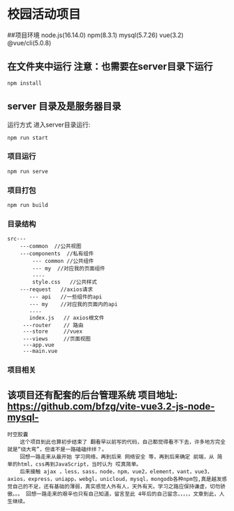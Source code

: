 # 校园活动项目

##项目环境
node.js(16.14.0) npm(8.3.1) mysql(5.7.26) vue(3.2) @vue/cli(5.0.8)

## 在文件夹中运行 注意：也需要在server目录下运行
```
npm install
```

## server 目录及是服务器目录
运行方式
进入server目录运行:
```
npm run start
```

### 项目运行
```
npm run serve
```

### 项目打包
```
npm run build
```
### 目录结构

```
src---
    ---common  //公共视图
    ---components  //私有组件
        --- common //公共组件
        --- my  //对应我的页面组件
        ....
        style.css   //公共样式
    ---request   //axios请求
       --- api   //一些组件的api
       --- my    //对应我的页面内的api
       ....
       index.js   // axios根文件
     ---router    // 路由
     ---store     //vuex
     ---views     //页面视图
     ---app.vue
     ---main.vue
```
### 项目相关
## 该项目还有配套的后台管理系统 项目地址:  https://github.com/bfzg/vite-vue3.2-js-node-mysql-


```
时空胶囊
    这个项目到此也算初步结束了 翻看早以前写的代码，自己都觉得看不下去，许多地方完全就是“绕大弯”，但谁不是一路磕磕绊绊？。
    回想一路走来从最开始 学习网络，再到后来 网络安全 等，再到后来确定 前端，从 简单的html，css再到JavaScript，当时认为 哎真简单。
    后来接触 ajax ，less，sass，node，npm，vue2，element，vant，vue3，axios，express，uniapp，webgl，unicloud，mysql，mongodb各种npm包,真是越发感觉自己的不足，还有基础的薄弱，真实感觉人外有人，天外有天。学习之路应保持谦虚，切勿骄傲。。。 回想一路走来的艰辛也只有自己知道，留言至此 4年后的自己留念，，，，，文章到此，人生继续。
```
